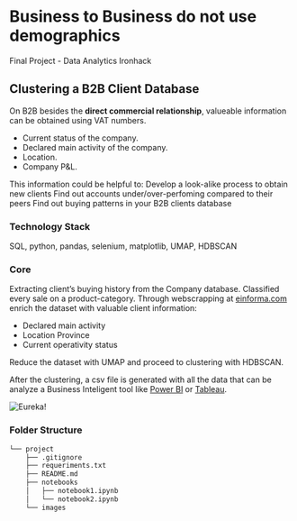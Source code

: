 # Business to Business do not use demographics #
Final Project - Data Analytics Ironhack



## Clustering a B2B Client Database ##

On B2B besides the **direct commercial relationship**, valueable information can be obtained using VAT numbers.
- Current status of the company.
- Declared main activity of the company.
- Location.
- Company P&L.

This information could be helpful to:
Develop a look-alike process to obtain new clients
Find out accounts under/over-perfoming compared to their peers
Find out buying patterns in your B2B clients database 

### Technology Stack ###
SQL, python, pandas, selenium, matplotlib, UMAP, HDBSCAN

### Core ###
Extracting client’s buying history from the Company database. Classified every sale on a product-category.
Through webscrapping  at [einforma.com](https://www.einforma.com/) enrich the dataset with valuable client information:
- Declared main activity
- Location Province
- Current operativity status 

Reduce the dataset with UMAP and proceed to clustering with HDBSCAN.

After the clustering, a csv file is generated with all the data that can be analyze a Business Inteligent tool like [Power BI](https://powerbi.microsoft.com/es-es/) or [Tableau](https://www.tableau.com/). 

![Eureka!](https://tenor.com/OqE3.gif)


### Folder Structure ###
```bash 
└── project
    ├── .gitignore
    ├── requeriments.txt
    ├── README.md
    ├── notebooks
    │   ├── notebook1.ipynb
    │   └── notebook2.ipynb
    └── images
```
